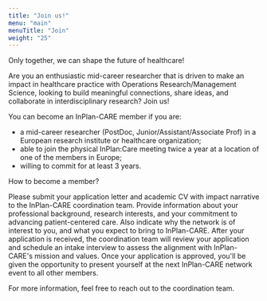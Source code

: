 ```yaml
---
title: "Join us!"
menu: "main"
menuTitle: "Join"
weight: "25"
---
```


Only together, we can shape the future of healthcare!

Are you an enthusiastic mid-career researcher that is driven to make an impact in healthcare practice with Operations Research/Management Science, looking to build meaningful connections, share ideas, and collaborate in interdisciplinary research? Join us!

You can become an InPlan-CARE member if you are:
- a mid-career researcher (PostDoc, Junior/Assistant/Associate Prof) in a European research institute or healthcare organization;
- able to join the physical InPlan:Care meeting twice a year at a location of one of the members in Europe;
- willing to commit for at least 3 years.

How to become a member?

Please submit your application letter and academic CV with impact narrative to the InPlan-CARE coordination team. Provide information about your professional background, research interests, and your commitment to advancing patient-centered care. Also indicate why the network is of interest to you, and what you expect to bring to InPlan-CARE.
After your application is received, the coordination team will review your application and schedule an intake interview to assess the alignment with InPlan-CARE's mission and values. Once your application is approved, you'll be given the opportunity to present yourself at the next InPlan-CARE network event to all other members.

For more information, feel free to reach out to the coordination team.
